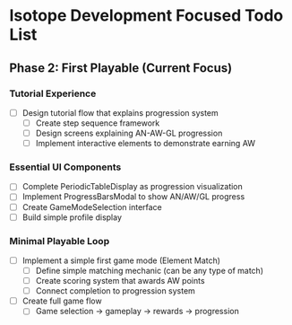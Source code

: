 # Isotope Development Focused Todo List

## Phase 2: First Playable (Current Focus)

### Tutorial Experience

- [ ] Design tutorial flow that explains progression system
  - [ ] Create step sequence framework
  - [ ] Design screens explaining AN-AW-GL progression
  - [ ] Implement interactive elements to demonstrate earning AW

### Essential UI Components

- [ ] Complete PeriodicTableDisplay as progression visualization
- [ ] Implement ProgressBarsModal to show AN/AW/GL progress
- [ ] Create GameModeSelection interface
- [ ] Build simple profile display

### Minimal Playable Loop

- [ ] Implement a simple first game mode (Element Match)
  - [ ] Define simple matching mechanic (can be any type of match)
  - [ ] Create scoring system that awards AW points
  - [ ] Connect completion to progression system
- [ ] Create full game flow
  - [ ] Game selection → gameplay → rewards → progression
